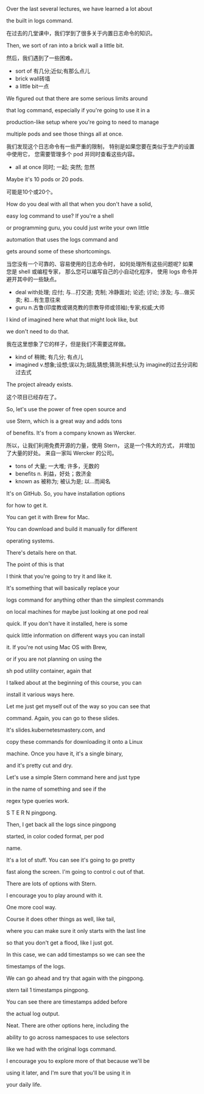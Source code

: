 Over the last several lectures, we have learned a lot about

the built in logs command.

在过去的几堂课中，我们学到了很多关于内置日志命令的知识。

Then, we sort of ran into a brick wall a little bit.

然后，我们遇到了一些困难。
* sort of 有几分;近似;有那么点儿
* brick wall砖墙
* a little bit一点

We figured out that there are some serious limits around

that log command, especially if you're going to use it in a

production-like setup where you're going to need to manage

multiple pods and see those things all at once.

我们发现这个日志命令有一些严重的限制，
特别是如果您要在类似于生产的设置中使用它，
您需要管理多个 pod 并同时查看这些内容。
* all at once 同时; 一起; 突然; 忽然

Maybe it's 10 pods or 20 pods.

可能是10个或20个。

How do you deal with all that when you don't have a solid,

easy log command to use? If you're a shell

or programming guru, you could just write your own little

automation that uses the logs command and

gets around some of these shortcomings.

当您没有一个可靠的、容易使用的日志命令时，
如何处理所有这些问题呢?
如果您是 shell 或编程专家，
那么您可以编写自己的小自动化程序，
使用 logs 命令并避开其中的一些缺点。
* deal with处理; 应付; 与…打交道; 克制; 冷静面对; 论述; 讨论; 涉及; 与…做买卖; 和…有生意往来
* guru n.古鲁(印度教或锡克教的宗教导师或领袖);专家;权威;大师

I kind of imagined here what that might look like, but

we don't need to do that.

我在这里想象了它的样子，但是我们不需要这样做。
* kind of 稍微; 有几分; 有点儿
* imagined v.想象;设想;误以为;胡乱猜想;猜测;料想;认为
imagine的过去分词和过去式

The project already exists.

这个项目已经存在了。

So, let's use the power of free open source and

use Stern, which is a great way and adds tons

of benefits. It's from a company known as Wercker.

所以，让我们利用免费开源的力量，使用 Stern，
这是一个伟大的方式，
并增加了大量的好处。
来自一家叫 Wercker 的公司。
* tons of 大量; 一大堆; 许多，无数的
* benefits n. 利益，好处；救济金
* known as 被称为; 被认为是; 以…而闻名

It's on GitHub. So, you have installation options

for how to get it.

You can get it with Brew for Mac.

You can download and build it manually for different

operating systems.

There's details here on that.

The point of this is that

I think that you're going to try it and like it.

It's something that will basically replace your

logs command for anything other than the simplest commands

on local machines for maybe just looking at one pod real

quick. If you don't have it installed, here is some

quick little information on different ways you can install

it. If you're not using Mac OS with Brew,

or if you are not planning on using the

sh pod utility container, again that

I talked about at the beginning of this course, you can

install it various ways here.

Let me just get myself out of the way so you can see that

command. Again, you can go to these slides.

It's slides.kubernetesmastery.com, and

copy these commands for downloading it onto a Linux

machine. Once you have it, it's a single binary,

and it's pretty cut and dry.

Let's use a simple Stern command here and just type

in the name of something and see if the

regex type queries work.

S T E R N pingpong.

Then, I get back all the logs since pingpong

started, in color coded format, per pod

name.

It's a lot of stuff. You can see it's going to go pretty

fast along the screen. I'm going to control c out of that.

There are lots of options with Stern.

I encourage you to play around with it.

One more cool way.

Course it does other things as well, like tail,

where you can make sure it only starts with the last line

so that you don't get a flood, like I just got.

In this case, we can add timestamps so we can see the

timestamps of the logs.

We can go ahead and try that again with the pingpong.

stern tail 1 timestamps pingpong.

You can see there are timestamps added before

the actual log output.

Neat. There are other options here, including the

ability to go across namespaces to use selectors

like we had with the original logs command.

I encourage you to explore more of that because we'll be

using it later, and I'm sure that you'll be using it in

your daily life.